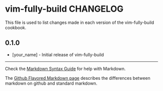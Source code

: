 vim-fully-build CHANGELOG
=========================

This file is used to list changes made in each version of the vim-fully-build cookbook.

0.1.0
-----
- [your_name] - Initial release of vim-fully-build

- - -
Check the [Markdown Syntax Guide](http://daringfireball.net/projects/markdown/syntax) for help with Markdown.

The [Github Flavored Markdown page](http://github.github.com/github-flavored-markdown/) describes the differences between markdown on github and standard markdown.
